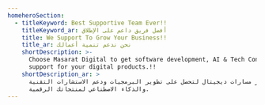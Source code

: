 ```yaml
---
homeheroSection:
  - titleKeyword: Best Supportive Team Ever!!
    titleKeyword_ar: أفضل فريق داعم على الإطلاق
    title: We Support To Grow Your Business!!
    title_ar: نحن ندعم تنمية أعمالك
    shortDescription: >-
      Choose Masarat Digital to get software development, AI & Tech Consulting
      support for your digital products.!!
    shortDescription_ar: >
      اختر مسارات ديجيتال لتحصل على تطوير البرمجيات ودعم الاستشارات التقنية
      والذكاء الاصطناعي لمنتجاتك الرقمية.
---
```




